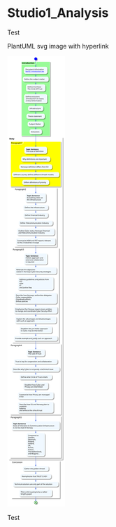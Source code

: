 # Studio1_Analysis

Test

PlantUML svg image with hyperlink

![Activity Diagram](tex/Studio_1_Activity_Diagram.svg)

Test
